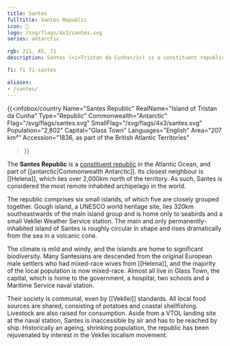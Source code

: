 ```yaml
---
title: Santes
fulltitle: Santes Republic
icon: 🦞
logo: /svg/flags/4x3/santes.svg
series: antarctic

rgb: 211, 45, 71
description: Santes (<i>Tristan da Cunha</i>) is a constituent republic of Vekllei located in the southern Atlantic Ocean.

fi: fi fi-santes

aliases:
- /santes/
---
```

{{<infobox/country
	 Name="Santes Republic"
	 RealName="Island of Tristan da Cunha"
	 Type="Republic"
	 Commonwealth="Antarctic"
	 Flag="/svg/flags/santes.svg"
	 SmallFlag="/svg/flags/4x3/santes.svg"
	 Population="2,802"
	 Capital="Glass Town"
	 Languages="English"
	 Area="207 km²"
	 Accession="1836, as part of the British Atlantic Territories"
 >}}

The <span class="fi fi-santes"></span> **Santes Republic** is a [constituent republic](/republics/) in the Atlantic Ocean, and part of [[antarctic|Commonwealth Antarctic]]. Its closest neighbour is [[Helena]], which lies over 2,000km north of the territory. As such, Santes is considered the most remote inhabited archipelago in the world.

The republic comprises six small islands, of which five are closely grouped together. Gough island, a UNESCO world heritage site, lies 320km southeastwards of the main island group and is home only to seabirds and a small Vekllei Weather Service station. The main and only permanently-inhabited island of Santes is roughly circular in shape and rises dramatically from the sea in a volcanic cone.

The climate is mild and windy, and the islands are home to significant biodiversity. Many Santesians are descended from the original European male settlers who had mixed-race wives from [[Helena]], and the majority of the local population is now mixed-race. Almost all live in Glass Town, the capital, which is home to the government, a hospital, two schools and a Maritime Service naval station.

Their society is communal, even by [[Vekllei]] standards. All local food sources are shared, consisting of potatoes and coastal shellfishing. Livestock are also raised for consumption. Aside from a VTOL landing site at the naval station, Santes is inaccessible by air and has to be reached by ship. Historically an ageing, shrinking population, the republic has been rejuvenated by interest in the Vekllei localism movement.




